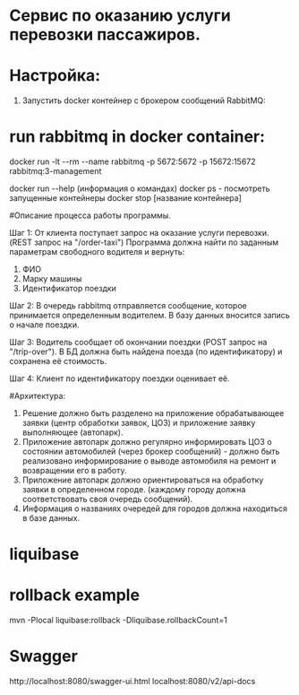 # Сервис по оказанию услуги перевозки пассажиров.

# Настройка:
1. Запустить docker контейнер с брокером сообщений RabbitMQ: 
# run rabbitmq in docker container: 
docker run -lt --rm --name rabbitmq -p 5672:5672 -p 15672:15672 rabbitmq:3-management

docker run --help (информация о командах)
docker ps - посмотреть запущенные контейнеры
docker stop [название контейнера]

#Описание процесса работы программы.

Шаг 1:
От клиента поступает запрос на оказание услуги перевозки. (REST запрос на "/order-taxi")
Программа должна найти по заданным параметрам свободного водителя и вернуть:
1. ФИО 
2. Марку машины 
3. Идентификатор поездки

Шаг 2:
В очередь rabbitmq отправляется сообщение, которое принимается определенным водителем.
В базу данных вносится запись о начале поездки.

Шаг 3:
Водитель сообщает об окончании поездки (POST запрос на "/trip-over").
В БД должна быть найдена поезда (по идентификатору) и сохранена её стоимость.

Шаг 4: 
Клиент по идентификатору поездки оценивает её.

#Архитектура:
1. Решение должно быть разделено на приложение обрабатывающее заявки (центр обработки заявок,
ЦОЗ) и приложение заявку выполняющее (автопарк).
2. Приложение автопарк должно регулярно информировать ЦОЗ о состоянии автомобилей 
(через брокер сообщений) - должно быть реализовано информирование о выводе 
автомобиля на ремонт и возвращении его в работу.
3. Приложение автопарк должно ориентироваться на обработку заявки в определенном городе. 
(каждому городу должна соответствовать своя очередь сообщений).
4. Информация о названиях очередей для городов должна находиться в базе данных. 

# liquibase
# rollback example
mvn -Plocal liquibase:rollback -Dliquibase.rollbackCount=1

# Swagger
http://localhost:8080/swagger-ui.html
localhost:8080/v2/api-docs
